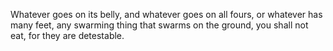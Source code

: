 Whatever goes on its belly, and whatever goes on all fours, or whatever has many feet, any swarming thing that swarms on the ground, you shall not eat, for they are detestable.
